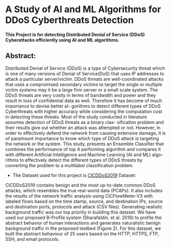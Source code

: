 
# A Study of AI and ML Algorithms for DDoS Cyberthreats Detection


#### This Project is for detecting Distributed Denial of Service (DDoS) Cyberattacks efficiently using AI and ML algorithms. 

## Abstract: 

Distributed Denial of Service (DDoS) is a type of Cybersecurity threat which is
one of many versions of Denial of Service(DoS) that uses IP addresses to attack
a particular server/victim. DDoS threats are well-coordinated attacks that uses
a compromised secondary victims to target the single or multiple victim systems
may it be a large firm server or a small scale system. The DDoS threats are very
costly in terms of bandwidth and power and they result in loss of confidential
data as well. Therefore it has become of much importance to devise better al-
gorithms to detect different types of DDoS Cyberthreats with higher accuracy
while considering the computation cost in detecting these threats. Most of the
study conducted in literature assumes detection of DDoS threats as a binary clas-
sification problem and their results give out whether an attack was attempted or
not. However, in order to effectively defend the network from causing extensive
damage, it is of paramount importance to know which type of DDoS attack is
targeting the network or the system. This study, presents an Ensemble Classifier
that combines the performance of top 4 performing algorithm and compares it
with different Artificial Intelligence and Machine Learning (AI and ML) algo-
rithms to effectively detect the different types of DDoS threats by converting
the problem to a multilabel classification problem.

* The Dataset used for this project is [CICDDoS2019](https://www.unb.ca/cic/datasets/ddos-2019.html) Dataset: 

CICDDoS2019 contains benign and the most up-to-date common DDoS attacks, which resembles the true real-world data (PCAPs). It also includes the results of the network traffic analysis using CICFlowMeter-V3 with labeled flows based on the time stamp, source, and destination IPs, source and destination ports, protocols and attack (CSV files). Generating realistic background traffic was our top priority in building this dataset. We have used our proposed B-Profile system (Sharafaldin, et al. 2016) to profile the abstract behavior of human interactions and generates naturalistic benign background traffic in the proposed testbed (Figure 2). For this dataset, we built the abstract behaviour of 25 users based on the HTTP, HTTPS, FTP, SSH, and email protocols.

